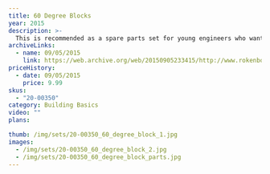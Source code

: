 ```yaml
---
title: 60 Degree Blocks
year: 2015
description: >-
  This is recommended as a spare parts set for young engineers who want to add more dimension to their systems. Typically used to replace lost or broken pieces.
archiveLinks:
  - name: 09/05/2015
    link: https://web.archive.org/web/20150905233415/http://www.rokenbok.com/shop/spare-parts/60-degree-blocks
priceHistory:
  - date: 09/05/2015
    price: 9.99
skus:
  - "20-00350"
category: Building Basics
video: ""
plans:

thumb: /img/sets/20-00350_60_degree_block_1.jpg
images:
  - /img/sets/20-00350_60_degree_block_2.jpg
  - /img/sets/20-00350_60_degree_block_parts.jpg
---
```

